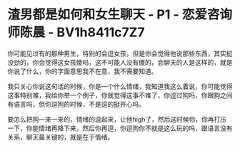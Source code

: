 # 渣男都是如何和女生聊天 - P1 - 恋爱咨询师陈晨 - BV1h8411c7Z7

你可能见过有的那种男生，特别的会逗女孩，但是你会觉得他说那些东西，其实挺没劲的，你会觉得这女孩傻吗，这不可能人没有傻的，会聊天的人是这样的，就是你说了什么，你的字面意思我不在意，我不需要知道。

我只关心你说这句话的时候，你是一个什么情绪，我知道我这么着说，你可能觉得这事特别难，我给你举一个例子，你就觉得这事不难了，你逗过狗吗，你跟狗之间有语言吗，但你逗狗的时候，不是逗的挺开心吗。

要怎么把狗一来一来的，情绪的逗起来，让他high了，然后这时候你，你再打压一下，你能情绪再降下来，然后你再逗，你逗狗你不就是这么玩的吗，跟语言没有关系，聊天最关键的，就是在于情绪。

